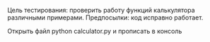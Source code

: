 Цель тестирования: проверить работу функций калькулятора различными примерами.
Предпосылки: код исправно работает.

Открыть файл python calculator.py и прописать в консоль